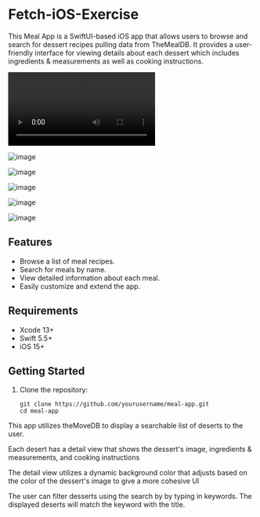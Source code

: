 # Fetch-iOS-Exercise

This Meal App is a SwiftUI-based iOS app that allows users to browse and search for dessert recipes pulling data from TheMealDB. It provides a user-friendly interface for viewing  details about each dessert which includes ingredients & measurements as well as cooking instructions.

![Video](mealAppVid.mp4)

![image](mealapp1.png)

![image](mealapp2.png)

![image](mealapp3.png)

![image](mealapp4.png)

![image](mealapp5.png)


## Features

- Browse a list of meal recipes.
- Search for meals by name.
- View detailed information about each meal.
- Easily customize and extend the app.

## Requirements

- Xcode 13+
- Swift 5.5+
- iOS 15+

## Getting Started

1. Clone the repository:

   ```shell
   git clone https://github.com/yourusername/meal-app.git
   cd meal-app

This app utilizes theMoveDB to display a searchable list of deserts to the user.

Each desert has a detail view that shows the dessert's image, ingredients & measurements, and cooking instructions

The detail view utilizes a dynamic background color that adjusts based on the color of the dessert's image to give a more cohesive UI

The user can filter desserts using the search by by typing in keywords. The displayed deserts will match the keyword with the title.


